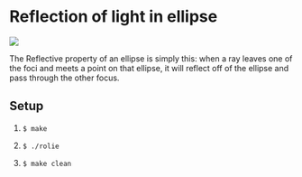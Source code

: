 # Reflection of light in ellipse

![](gifs/rolie.gif)

The Reflective property of an ellipse is simply this: when a ray leaves one of the foci and meets a point on that ellipse, it will reflect off of the ellipse and pass through the other focus.

## Setup

1.  ```
    $ make
    ```
2.  ```
    $ ./rolie
    ```
3.  ```
    $ make clean
    ```
